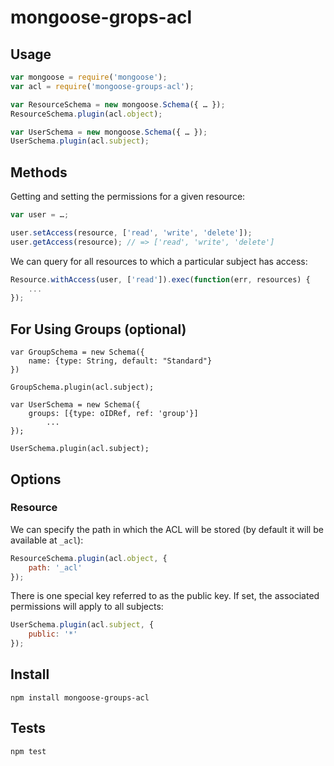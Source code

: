 mongoose-grops-acl
===

Usage
---

```javascript
var mongoose = require('mongoose');
var acl = require('mongoose-groups-acl');

var ResourceSchema = new mongoose.Schema({ … });
ResourceSchema.plugin(acl.object);

var UserSchema = new mongoose.Schema({ … });
UserSchema.plugin(acl.subject);
```
    
Methods
---
Getting and setting the permissions for a given resource:

```javascript
var user = …;

user.setAccess(resource, ['read', 'write', 'delete']);
user.getAccess(resource); // => ['read', 'write', 'delete']
```
    
We can query for all resources to which a particular subject has access:

```javascript
Resource.withAccess(user, ['read']).exec(function(err, resources) {
    ...
});
```

For Using Groups (optional)
---
    var GroupSchema = new Schema({
        name: {type: String, default: "Standard"}
    })

    GroupSchema.plugin(acl.subject);

    var UserSchema = new Schema({
        groups: [{type: oIDRef, ref: 'group'}]
            ...
    });

    UserSchema.plugin(acl.subject);

    
Options
---

### Resource

We can specify the path in which the ACL will be stored (by default it will be available at `_acl`):

```javascript
ResourceSchema.plugin(acl.object, {
    path: '_acl'
});
```
        
There is one special key referred to as the public key.  If set, the associated permissions will apply to all subjects:

```javascript
UserSchema.plugin(acl.subject, {
    public: '*'
});
```

Install
---

    npm install mongoose-groups-acl
    
Tests
---

    npm test